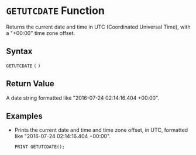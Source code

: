 # `GETUTCDATE` Function

Returns the current date and time in UTC (Coordinated Universal Time), with a "+00:00" time zone offset.

## Syntax

`GETUTCDATE` `(` `)`

## Return Value

A date string formatted like "2016-07-24 02:14:16.404 +00:00".

## Examples

- Prints the current date and time and time zone offset, in UTC, formatted like "2016-07-24 02:14:16.404 +00:00".

    ```
    PRINT GETUTCDATE();
    ```
